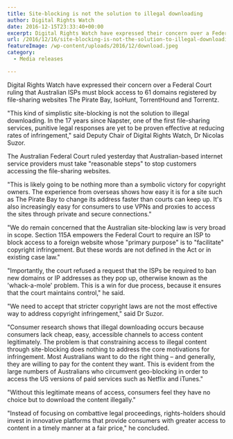 ```yaml
---
title: Site-blocking is not the solution to illegal downloading
author: Digital Rights Watch
date: 2016-12-15T23:33:40+00:00
excerpt: Digital Rights Watch have expressed their concern over a Federal Court ruling that Australian ISPs must block access to domains registered by file-sharing websites.
url: /2016/12/16/site-blocking-is-not-the-solution-to-illegal-downloading/
featureImage: /wp-content/uploads/2016/12/download.jpeg
category:
  - Media releases

---
```

Digital Rights Watch have expressed their concern over a Federal Court ruling that Australian ISPs must block access to 61 domains registered by file-sharing websites The Pirate Bay, IsoHunt, TorrentHound and Torrentz.

"This kind of simplistic site-blocking is not the solution to illegal downloading. In the 17 years since Napster, one of the first file-sharing services, punitive legal responses are yet to be proven effective at reducing rates of infringement," said Deputy Chair of Digital Rights Watch, Dr Nicolas Suzor.

The Australian Federal Court ruled yesterday that Australian-based internet service providers must take "reasonable steps" to stop customers accessing the file-sharing websites.

"This is likely going to be nothing more than a symbolic victory for copyright owners. The experience from overseas shows how easy it is for a site such as The Pirate Bay to change its address faster than courts can keep up. It's also increasingly easy for consumers to use VPNs and proxies to access the sites through private and secure connections."

"We do remain concerned that the Australian site-blocking law is very broad in scope. Section 115A empowers the Federal Court to require an ISP to block access to a foreign website whose "primary purpose" is to "facilitate" copyright infringement. But these words are not defined in the Act or in existing case law."

"Importantly, the court refused a request that the ISPs be required to ban new domains or IP addresses as they pop up, otherwise known as the 'whack-a-mole' problem. This is a win for due process, because it ensures that the court maintains control," he said.

"We need to accept that stricter copyright laws are not the most effective way to address copyright infringement," said Dr Suzor.

"Consumer research shows that illegal downloading occurs because consumers lack cheap, easy, accessible channels to access content legitimately. The problem is that constraining access to illegal content through site-blocking does nothing to address the core motivations for infringement. Most Australians want to do the right thing – and generally, they are willing to pay for the content they want. This is evident from the large numbers of Australians who circumvent geo-blocking in order to access the US versions of paid services such as Netflix and iTunes."

"Without this legitimate means of access, consumers feel they have no choice but to download the content illegally."

"Instead of focusing on combattive legal proceedings, rights-holders should invest in innovative platforms that provide consumers with greater access to content in a timely manner at a fair price," he concluded.
